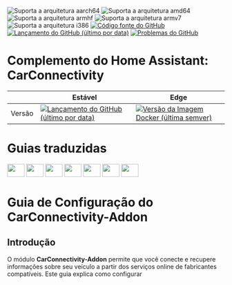 ![Suporta a arquitetura aarch64][aarch64-shield]
![Suporta a arquitetura amd64][amd64-shield]
![Suporta a arquitetura armhf][armhf-shield]
![Suporta a arquitetura armv7][armv7-shield]
![Suporta a arquitetura i386][i386-shield]
[![Código fonte do GitHub](https://img.shields.io/badge/Source-GitHub-green)](https://github.com/Pulpyyyy/carconnectivity-addon/)
[![Lançamento do GitHub (último por data)](https://img.shields.io/github/v/release/Pulpyyyy/carconnectivity-addon)](https://github.com/Pulpyyyy/carconnectivity-addon/releases/latest)
[![Problemas do GitHub](https://img.shields.io/github/issues/Pulpyyyy/carconnectivity-addon)](https://github.com/Pulpyyyy/carconnectivity-addon/issues)

[aarch64-shield]: https://img.shields.io/badge/aarch64-sim-green.svg
[amd64-shield]: https://img.shields.io/badge/amd64-sim-green.svg
[armhf-shield]: https://img.shields.io/badge/armhf-sim-green.svg
[armv7-shield]: https://img.shields.io/badge/armv7-sim-green.svg
[i386-shield]: https://img.shields.io/badge/i386-sim-green.svg

# Complemento do Home Assistant: CarConnectivity

|         | Estável                                                                                                                         | Edge                                                                                                                                         |
| ------- | ------------------------------------------------------------------------------------------------------------------------------ | -------------------------------------------------------------------------------------------------------------------------------------------- |
| Versão | [![Lançamento do GitHub (último por data)](https://img.shields.io/docker/v/pulpyyyy/carconnectivity-addon-amd64?&sort=date&label=&style=for-the-badge)](https://github.com/pulpyyyy/carconnectivity-addon/releases) | [![Versão da Imagem Docker (última semver)](https://img.shields.io/docker/v/pulpyyyy/carconnectivity-addon-edge-amd64?&sort=date&label=&style=for-the-badge)](https://github.com/Pulpyyyy/carconnectivity-addon/blob/main/carconnectivity-addon-edge/CHANGELOG.md) |

# Guias traduzidas

<a href="https://github.com/Pulpyyyy/carconnectivity-addon/blob/main/README.French.md"><img src="https://upload.wikimedia.org/wikipedia/commons/thumb/c/c3/Flag_of_France.svg/1280px-Flag_of_France.svg.png" width="40" height="30"></a> 
<a href="https://github.com/Pulpyyyy/carconnectivity-addon/blob/main/README.Italian.md"><img src="https://upload.wikimedia.org/wikipedia/commons/thumb/0/03/Flag_of_Italy.svg/1280px-Flag_of_Italy.svg.png" width="40" height="30"></a> 
<a href="https://github.com/Pulpyyyy/carconnectivity-addon/blob/main/README.German.md"><img src="https://upload.wikimedia.org/wikipedia/commons/thumb/b/ba/Flag_of_Germany.svg/1280px-Flag_of_Germany.svg.png" width="40" height="30"></a> 
<a href="https://github.com/Pulpyyyy/carconnectivity-addon/blob/main/README.Spanish.md"><img src="https://upload.wikimedia.org/wikipedia/commons/thumb/9/9a/Flag_of_Spain.svg/1280px-Flag_of_Spain.svg.png" width="40" height="30"></a> 
<a href="https://github.com/Pulpyyyy/carconnectivity-addon/blob/main/README.Polish.md"><img src="https://upload.wikimedia.org/wikipedia/commons/thumb/1/12/Flag_of_Poland.svg/1280px-Flag_of_Poland.svg.png" width="40" height="30"></a> 
<a href="https://github.com/Pulpyyyy/carconnectivity-addon/blob/main/README.Portuguese.md"><img src="https://upload.wikimedia.org/wikipedia/commons/thumb/5/5c/Flag_of_Portugal.svg/1280px-Flag_of_Portugal.svg.png" width="40" height="30"></a> 
<a href="https://github.com/Pulpyyyy/carconnectivity-addon/blob/main/README.md"><img src="https://upload.wikimedia.org/wikipedia/commons/a/a5/Flag_of_the_United_Kingdom_%281-2%29.svg" width="40" height="30"></a>



# Guia de Configuração do CarConnectivity-Addon

## Introdução

O módulo **CarConnectivity-Addon** permite que você conecte e recupere informações sobre seu veículo a partir dos serviços online de fabricantes compatíveis. Este guia explica como configurar